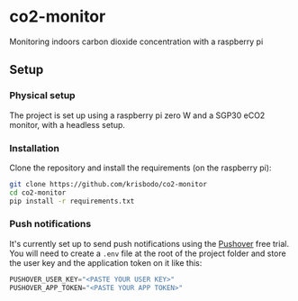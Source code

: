 # co2-monitor

Monitoring indoors carbon dioxide concentration with a raspberry pi

## Setup

### Physical setup
The project is set up using a raspberry pi zero W and a SGP30 eCO2 monitor, with a headless setup.

### Installation
Clone the repository and install the requirements (on the raspberry pi):

```bash
git clone https://github.com/krisbodo/co2-monitor
cd co2-monitor
pip install -r requirements.txt
```

### Push notifications
It's currently set up to send push notifications using the [Pushover](https://pushover.net/) free trial. You will need to create a `.env` file at the root of the project folder and store the user key and the application token on it like this:

```python
PUSHOVER_USER_KEY="<PASTE YOUR USER KEY>"
PUSHOVER_APP_TOKEN="<PASTE YOUR APP TOKEN>"
```